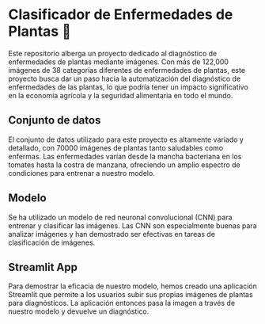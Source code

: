 # Clasificador de Enfermedades de Plantas :herb:

Este repositorio alberga un proyecto dedicado al diagnóstico de enfermedades de plantas mediante imágenes. Con más de 122,000 imágenes de 38 categorías diferentes de enfermedades de plantas, este proyecto busca dar un paso hacia la automatización del diagnóstico de enfermedades de las plantas, lo que podría tener un impacto significativo en la economía agrícola y la seguridad alimentaria en todo el mundo.

## Conjunto de datos

El conjunto de datos utilizado para este proyecto es altamente variado y detallado, con 70000 imágenes de plantas tanto saludables como enfermas. Las enfermedades varían desde la mancha bacteriana en los tomates hasta la costra de manzana, ofreciendo un amplio espectro de condiciones para entrenar a nuestro modelo.

## Modelo

Se ha utilizado un modelo de red neuronal convolucional (CNN) para entrenar y clasificar las imágenes. Las CNN son especialmente buenas para analizar imágenes y han demostrado ser efectivas en tareas de clasificación de imágenes.

## Streamlit App

Para demostrar la eficacia de nuestro modelo, hemos creado una aplicación Streamlit que permite a los usuarios subir sus propias imágenes de plantas para diagnósticos. La aplicación entonces pasa la imagen a través de nuestro modelo y devuelve un diagnóstico.


